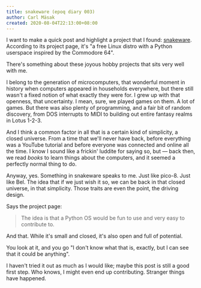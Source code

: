 ```yaml
---
title: snakeware (epoq diary 003)
author: Carl Mäsak
created: 2020-08-04T22:13:00+08:00
---
```

I want to make a quick post and highlight a project that I found: [snakeware](https://github.com/joshiemoore/snakeware).
According to its project page, it's "a free Linux distro with a Python userspace inspired by the Commodore 64".

There's something about these joyous hobby projects that sits very well with me.

I belong to the generation of microcomputers, that wonderful moment in history when computers appeared in households everywhere, but there still wasn't a fixed notion of what exactly they were for.
I grew up with that openness, that uncertainty.
I mean, sure, we played games on them.
A lot of games.
But there was also plenty of programming, and a fair bit of random discovery, from DOS interrupts to MIDI to building out entire fantasy realms in Lotus 1-2-3.

And I think a common factor in all that is a certain kind of simplicity, a closed universe.
From a time that we'll never have back, before everything was a YouTube tutorial and before everyone was connected and online all the time.
I know I sound like a frickin' luddite for saying so, but &mdash; back then, we read _books_ to learn things about the computers, and it seemed a perfectly normal thing to do.

Anyway, yes.
Something in snakeware speaks to me.
Just like pico-8.
Just like Bel.
The idea that if we just wish it so, we can be back in that closed universe, in that simplicity.
Those traits are even the point, the driving design.

Says the project page:

> The idea is that a Python OS would be fun to use and very easy to contribute to.

And that.
While it's small and closed, it's also open and full of potential.

You look at it, and you go "I don't know what that is, exactly, but I can see that it could be anything".

I haven't tried it out as much as I would like; maybe this post is still a good first step.
Who knows, I might even end up contributing.
Stranger things have happened.
